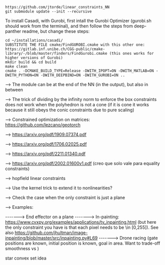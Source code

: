 ```
https://github.com/jtorde/linear_constraints_NN
git submodule update --init --recursive
```

To install Casadi, with Gurobi, first intall the Gurobi Optimizer (gurobi.sh should work from the terminal), and then follow the steps from deep-panther readme, but change these steps:
```
cd ~/installations/casadi/ 
SUBSTITUTE THE FILE cmake/FindGUROBI.cmake with this other one: https://gitlab.inf.unibe.ch/CGG-public/cmake-library/-/blob/master/finders/FindGurobi.cmake (this ones works for higher versions of Gurobi)
mkdir build && cd build
make clean 
cmake . -DCMAKE_BUILD_TYPE=Release -DWITH_IPOPT=ON -DWITH_MATLAB=ON -DWITH_PYTHON=ON -DWITH_DEEPBIND=ON -DWITH_GUROBI=ON ..
```

--> The module can be at the end of the NN (in the output), but also in between

--> The trick of dividing by the infinity norm to enforce the box constraints does not work when the polyhedron is not a cone (if it is cone it works because it still obeys the conic constraints due to pure scaling)


--> Constrained optimization on matrices: https://github.com/lezcano/geotorch

--> https://arxiv.org/pdf/1909.07374.pdf

--> https://arxiv.org/pdf/1706.02025.pdf

--> https://arxiv.org/pdf/2211.01340.pdf

--> https://arxiv.org/pdf/2002.01600v1.pdf (creo que solo vale para equality constraints)

--> hopfield linear constraints

--> Use the kernel trick to extend it to nonlinearities?

--> Check the case when the only constraint is just a plane

--> Examples:

-------> End effector on a plane
-------> In-painting: https://www.cvxpy.org/examples/applications/tv_inpainting.html (but here the only constraint you have is that each pixel needs to be \in [0,255]). See also https://github.com/jhultman/image-inpainting/blob/master/src/inpainting.py#L69
-------> Drone racing (gate positions are known, initial position is known, goal in area. Want to trade-off smoothness vs )

star convex set idea